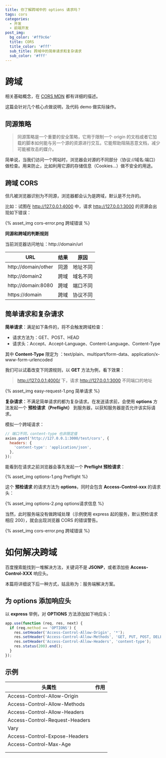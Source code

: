 ```yaml
---
title: 你了解跨域中的 options 请求吗？
tags: cors
categories:
  - 开发
  - 前端开发
post_img:
  bg_color: '#ff9c6e'
  title: CORS
  title_color: '#fff'
  sub_title: 跨域中的简单请求和复杂请求
  sub_color: '#fff'
---
```


# 跨域

相关基础概念，在 [CORS MDN](https://developer.mozilla.org/zh-CN/docs/Web/HTTP/CORS) 都有详细的描述。

这篇会针对几个核心点做说明，及代码 demo 做实际操作。

## 同源策略

> 同源策略是一个重要的安全策略，它用于限制一个 origin 的文档或者它加载的脚本如何能与另一个源的资源进行交互。它能帮助阻隔恶意文档，减少可能被攻击的媒介。

简单说，当我们访问一个网站时，浏览器会对源的不同部分（协议://域名:端口）做检查。用来防止，比如利用它源的存储信息（Cookies...）做不安全的用途。

## 跨域 CORS

但凡被浏览器识别为不同源，浏览器都会认为是跨域，默认是不允许的。

比如：试图在 http://127.0.0.1:4000 中，请求 http://127.0.0.1:3000 的资源会出现如下错误：

{% asset_img cors-error.png 跨域错误 %}

**同源和跨域的判断规则**

当前浏览器访问地址：http://domain/url

| URL                 | 结果 | 原因     |
| ------------------- | ---- | -------- |
| http://domain/other | 同源 | 地址不同 |
| http://domain2      | 跨域 | 域名不同 |
| http://domain:8080  | 跨域 | 端口不同 |
| https://domain      | 跨域 | 协议不同 |

## 简单请求和复杂请求

**简单请求**：满足如下条件的，将不会触发跨域检查：

- 请求方法为：GET、POST、HEAD
- 请求头：Accept、Accept-Language、Content-Language、Content-Type

其中 **Content-Type** 限定为 ：text/plain、multipart/form-data、application/x-www-form-urlencoded

我们可以试着改变下同源规则，以 **GET** 方法为例，看下效果：

> http://127.0.0.1:4000/ 下，请求 http://127.0.0.1:3000 不同端口的地址

{% asset_img easy-request-1.png 简单请求 %}

**复杂请求**：不满足简单请求的都为复杂请求。在发送请求前，会使用 **options** 方法发起一个 **预检请求（Preflight）** 到服务器，以获知服务器是否允许该实际请求。

模拟一个跨域请求：

```js
// 端口不同，content-type 也非限定值
axios.post('http://127.0.0.1:3000/test/cors', {
  headers: {
    'content-type': 'application/json',
  },
});
```

能看到在请求之前浏览器会事先发起一个 **Preflight 预检请求**：

{% asset_img options-1.png Preflight %}

这个 **预检请求** 的请求方法为 **options**，同时会包含 **Access-Control-xxx** 的请求头：

{% asset_img options-2.png options请求信息 %}

当然，此时服务端没有做跨域处理（示例使用 express 起的服务，默认预检请求相应 200），就会出现浏览器 CORS 的错误警告。

{% asset_img cors-error.png 跨域错误 %}

# 如何解决跨域

百度搜索能找到一堆解决方法，关键词不是 **JSONP**，或者添加些 **Access-Control-XXX** 响应头。

本篇将详细说下后一种方式，姑且称为：服务端解决方案。

## 为 options 添加响应头

以 **express** 举例，对 **OPTIONS** 方法添加如下响应头：

```js
app.use(function (req, res, next) {
  if (req.method == 'OPTIONS') {
    res.setHeader('Access-Control-Allow-Origin', '*');
    res.setHeader('Access-Control-Allow-Methods', 'GET, PUT, POST, DELETE, OPTIONS');
    res.setHeader('Access-Control-Allow-Headers', 'content-type');
    res.status(200).end();
  }
});
```

## 示例

| 头属性                         | 作用 |
| ------------------------------ | ---- |
| Access-Control-Allow-Origin    |
| Access-Control-Allow-Methods   |
| Access-Control-Allow-Headers   |
| Access-Control-Request-Headers |
| Vary                           |
| Access-Control-Expose-Headers  |
| Access-Control-Max-Age         |
|                                |
|                                |
